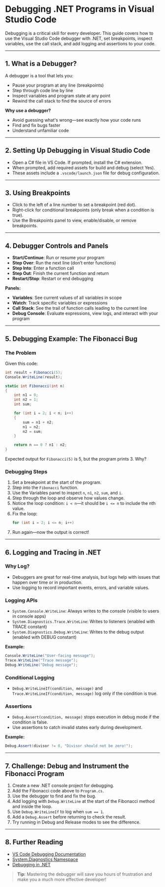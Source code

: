 # Debugging .NET Programs in Visual Studio Code

Debugging is a critical skill for every developer. This guide covers how to use the Visual Studio Code debugger with .NET, set breakpoints, inspect variables, use the call stack, and add logging and assertions to your code.

---

## 1. What is a Debugger?
A debugger is a tool that lets you:
- Pause your program at any line (breakpoints)
- Step through code line by line
- Inspect variables and program state at any point
- Rewind the call stack to find the source of errors

**Why use a debugger?**
- Avoid guessing what's wrong—see exactly how your code runs
- Find and fix bugs faster
- Understand unfamiliar code

---

## 2. Setting Up Debugging in Visual Studio Code
- Open a C# file in VS Code. If prompted, install the C# extension.
- When prompted, add required assets for build and debug (select Yes).
- These assets include a `.vscode/launch.json` file for debug configuration.

---

## 3. Using Breakpoints
- Click to the left of a line number to set a breakpoint (red dot).
- Right-click for conditional breakpoints (only break when a condition is true).
- Use the Breakpoints panel to view, enable/disable, or remove breakpoints.

---

## 4. Debugger Controls and Panels
- **Start/Continue**: Run or resume your program
- **Step Over**: Run the next line (don’t enter functions)
- **Step Into**: Enter a function call
- **Step Out**: Finish the current function and return
- **Restart/Stop**: Restart or end debugging

**Panels:**
- **Variables**: See current values of all variables in scope
- **Watch**: Track specific variables or expressions
- **Call Stack**: See the trail of function calls leading to the current line
- **Debug Console**: Evaluate expressions, view logs, and interact with your program

---

## 5. Debugging Example: The Fibonacci Bug

### The Problem
Given this code:
```csharp
int result = Fibonacci(5);
Console.WriteLine(result);

static int Fibonacci(int n)
{
    int n1 = 0;
    int n2 = 1;
    int sum;

    for (int i = 2; i < n; i++)
    {
        sum = n1 + n2;
        n1 = n2;
        n2 = sum;
    }

    return n == 0 ? n1 : n2;
}
```
Expected output for `Fibonacci(5)` is 5, but the program prints 3. Why?

### Debugging Steps
1. Set a breakpoint at the start of the program.
2. Step into the `Fibonacci` function.
3. Use the Variables panel to inspect `n`, `n1`, `n2`, `sum`, and `i`.
4. Step through the loop and observe how values change.
5. Notice the loop condition: `i < n`—it should be `i <= n` to include the nth value.
6. Fix the loop:
   ```csharp
   for (int i = 2; i <= n; i++)
   ```
7. Run again—now the output is correct!

---

## 6. Logging and Tracing in .NET

### Why Log?
- Debuggers are great for real-time analysis, but logs help with issues that happen over time or in production.
- Use logging to record important events, errors, and variable values.

### Logging APIs
- `System.Console.WriteLine`: Always writes to the console (visible to users in console apps)
- `System.Diagnostics.Trace.WriteLine`: Writes to listeners (enabled with TRACE constant)
- `System.Diagnostics.Debug.WriteLine`: Writes to the debug output (enabled with DEBUG constant)

**Example:**
```csharp
Console.WriteLine("User-facing message");
Trace.WriteLine("Trace message");
Debug.WriteLine("Debug message");
```

### Conditional Logging
- `Debug.WriteLineIf(condition, message)` and `Trace.WriteLineIf(condition, message)` log only if the condition is true.

### Assertions
- `Debug.Assert(condition, message)` stops execution in debug mode if the condition is false.
- Use assertions to catch invalid states early during development.

**Example:**
```csharp
Debug.Assert(divisor != 0, "Divisor should not be zero!");
```

---

## 7. Challenge: Debug and Instrument the Fibonacci Program

1. Create a new .NET console project for debugging.
2. Add the Fibonacci code above to `Program.cs`.
3. Use the debugger to find and fix the bug.
4. Add logging with `Debug.WriteLine` at the start of the Fibonacci method and inside the loop.
5. Use `Debug.WriteLineIf` to log when `sum == 1`.
6. Add a `Debug.Assert` before returning to check the result.
7. Try running in Debug and Release modes to see the difference.

---

## 8. Further Reading
- [VS Code Debugging Documentation](https://code.visualstudio.com/docs/editor/debugging)
- [System.Diagnostics Namespace](https://learn.microsoft.com/en-us/dotnet/api/system.diagnostics)
- [Debugging in .NET](https://learn.microsoft.com/en-us/dotnet/core/diagnostics/)

> **Tip:** Mastering the debugger will save you hours of frustration and make you a much more effective developer!
